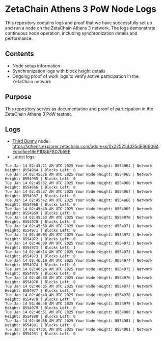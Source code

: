 # ZetaChain Athens 3 PoW Node Logs
This repository contains logs and proof that we have successfully set up and run a node on the ZetaChain Athens 3 network. The logs demonstrate continuous node operation, including synchronization details and performance.

## Contents
- Node setup information
- Synchronization logs with block height details
- Ongoing proof of work logs to verify active participation in the ZetaChain network

## Purpose
This repository serves as documentation and proof of participation in the ZetaChain Athens 3 PoW testnet.

## Logs

- [Third Bunny](https://thirdbunny.xyz/) node: https://athens.explorer.zetachain.com/address/0x225254d35dE666064Eccc5ce16eF1D8bF8D7b5EE
- Latest logs:
```
Tue Jan 14 02:45:21 AM UTC 2025 Your Node Height: 8554964 | Network Height: 8554964 | Blocks Left: 0
Tue Jan 14 02:45:26 AM UTC 2025 Your Node Height: 8554965 | Network Height: 8554965 | Blocks Left: 0
Tue Jan 14 02:45:32 AM UTC 2025 Your Node Height: 8554966 | Network Height: 8554966 | Blocks Left: 0
Tue Jan 14 02:45:37 AM UTC 2025 Your Node Height: 8554967 | Network Height: 8554967 | Blocks Left: 0
Tue Jan 14 02:45:42 AM UTC 2025 Your Node Height: 8554968 | Network Height: 8554968 | Blocks Left: 0
Tue Jan 14 02:45:48 AM UTC 2025 Your Node Height: 8554969 | Network Height: 8554969 | Blocks Left: 0
Tue Jan 14 02:45:53 AM UTC 2025 Your Node Height: 8554970 | Network Height: 8554970 | Blocks Left: 0
Tue Jan 14 02:45:58 AM UTC 2025 Your Node Height: 8554971 | Network Height: 8554971 | Blocks Left: 0
Tue Jan 14 02:46:03 AM UTC 2025 Your Node Height: 8554972 | Network Height: 8554972 | Blocks Left: 0
Tue Jan 14 02:46:09 AM UTC 2025 Your Node Height: 8554972 | Network Height: 8554973 | Blocks Left: 1
Tue Jan 14 02:46:14 AM UTC 2025 Your Node Height: 8554973 | Network Height: 8554973 | Blocks Left: 0
Tue Jan 14 02:46:19 AM UTC 2025 Your Node Height: 8554974 | Network Height: 8554974 | Blocks Left: 0
Tue Jan 14 02:46:24 AM UTC 2025 Your Node Height: 8554975 | Network Height: 8554975 | Blocks Left: 0
Tue Jan 14 02:46:30 AM UTC 2025 Your Node Height: 8554976 | Network Height: 8554976 | Blocks Left: 0
Tue Jan 14 02:46:35 AM UTC 2025 Your Node Height: 8554977 | Network Height: 8554977 | Blocks Left: 0
Tue Jan 14 02:46:40 AM UTC 2025 Your Node Height: 8554978 | Network Height: 8554978 | Blocks Left: 0
Tue Jan 14 02:46:46 AM UTC 2025 Your Node Height: 8554979 | Network Height: 8554979 | Blocks Left: 0
Tue Jan 14 02:46:51 AM UTC 2025 Your Node Height: 8554980 | Network Height: 8554980 | Blocks Left: 0
Tue Jan 14 02:46:56 AM UTC 2025 Your Node Height: 8554981 | Network Height: 8554981 | Blocks Left: 0
Tue Jan 14 02:47:01 AM UTC 2025 Your Node Height: 8554981 | Network Height: 8554981 | Blocks Left: 0
```

